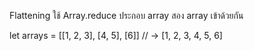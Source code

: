 Flattening
ใช้ Array.reduce ประกอบ array สอง array เข้าด้วยกัน

let arrays = [[1, 2, 3], [4, 5], [6]]
// → [1, 2, 3, 4, 5, 6]